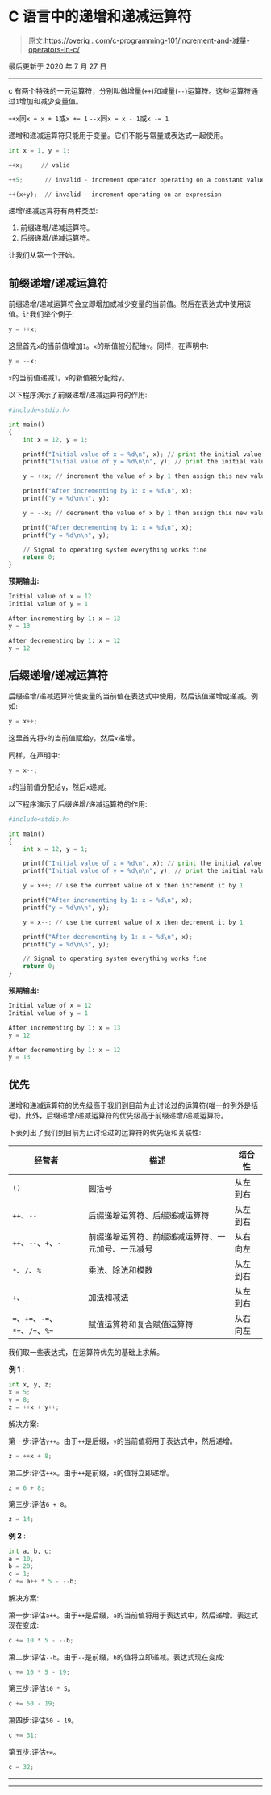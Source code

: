 # C 语言中的递增和递减运算符

> 原文:[https://overiq . com/c-programming-101/increment-and-减量-operators-in-c/](https://overiq.com/c-programming-101/increment-and-decrement-operators-in-c/)

最后更新于 2020 年 7 月 27 日

* * *

c 有两个特殊的一元运算符，分别叫做增量(`++`)和减量(`--`)运算符。这些运算符通过`1`增加和减少变量值。

`++x`同`x = x + 1`或`x += 1`
`--x`同`x = x - 1`或`x -= 1`

递增和递减运算符只能用于变量。它们不能与常量或表达式一起使用。

```py
int x = 1, y = 1;

++x;     // valid

++5;      // invalid - increment operator operating on a constant value

++(x+y);  // invalid - increment operating on an expression

```

递增/递减运算符有两种类型:

1.  前缀递增/递减运算符。
2.  后缀递增/递减运算符。

让我们从第一个开始。

## 前缀递增/递减运算符

前缀递增/递减运算符会立即增加或减少变量的当前值。然后在表达式中使用该值。让我们举个例子:

```py
y = ++x;

```

这里首先`x`的当前值增加`1`。`x`的新值被分配给`y`。同样，在声明中:

```py
y = --x;

```

`x`的当前值递减`1`。`x`的新值被分配给`y`。

以下程序演示了前缀递增/递减运算符的作用:

```py
#include<stdio.h>

int main()
{
    int x = 12, y = 1;

    printf("Initial value of x = %d\n", x); // print the initial value of x
    printf("Initial value of y = %d\n\n", y); // print the initial value of y

    y = ++x; // increment the value of x by 1 then assign this new value to y

    printf("After incrementing by 1: x = %d\n", x);
    printf("y = %d\n\n", y);

    y = --x; // decrement the value of x by 1 then assign this new value to y

    printf("After decrementing by 1: x = %d\n", x);
    printf("y = %d\n\n", y);

    // Signal to operating system everything works fine
    return 0;
}

```

**预期输出:**

```py
Initial value of x = 12
Initial value of y = 1

After incrementing by 1: x = 13
y = 13

After decrementing by 1: x = 12
y = 12

```

## 后缀递增/递减运算符

后缀递增/递减运算符使变量的当前值在表达式中使用，然后该值递增或递减。例如:

```py
y = x++;

```

这里首先将`x`的当前值赋给`y`，然后`x`递增。

同样，在声明中:

```py
y = x--;

```

`x`的当前值分配给`y`，然后`x`递减。

以下程序演示了后缀递增/递减运算符的作用:

```py
#include<stdio.h>

int main()
{
    int x = 12, y = 1;

    printf("Initial value of x = %d\n", x); // print the initial value of x
    printf("Initial value of y = %d\n\n", y); // print the initial value of y

    y = x++; // use the current value of x then increment it by 1

    printf("After incrementing by 1: x = %d\n", x);
    printf("y = %d\n\n", y);

    y = x--; // use the current value of x then decrement it by 1

    printf("After decrementing by 1: x = %d\n", x);
    printf("y = %d\n\n", y);

    // Signal to operating system everything works fine
    return 0;
}

```

**预期输出:**

```py
Initial value of x = 12
Initial value of y = 1

After incrementing by 1: x = 13
y = 12

After decrementing by 1: x = 12
y = 13

```

## 优先

递增和递减运算符的优先级高于我们到目前为止讨论过的运算符(唯一的例外是括号)。此外，后缀递增/递减运算符的优先级高于前缀递增/递减运算符。

下表列出了我们到目前为止讨论过的运算符的优先级和关联性:

| 经营者 | 描述 | 结合性 |
| --- | --- | --- |
| `()` | 圆括号 | 从左到右 |
| `++`、`--` | 后缀递增运算符、后缀递减运算符 | 从左到右 |
| `++`、`--`、`+`、`-` | 前缀递增运算符、前缀递减运算符、一元加号、一元减号 | 从右向左 |
| `*`、`/`、`%` | 乘法、除法和模数 | 从左到右 |
| `+`、`-` | 加法和减法 | 从左到右 |
| `=`、`+=`、`-=`、`*=`、`/=`、`%=` | 赋值运算符和复合赋值运算符 | 从右向左 |

我们取一些表达式，在运算符优先的基础上求解。

**例 1** :

```py
int x, y, z;
x = 5;
y = 8;
z = ++x + y++;

```

解决方案:

第一步:评估`y++`。由于`++`是后缀，`y`的当前值将用于表达式中，然后递增。

```py
z = ++x + 8;

```

第二步:评估`++x`。由于`++`是前缀，`x`的值将立即递增。

```py
z = 6 + 8;

```

第三步:评估`6 + 8`。

```py
z = 14;

```

**例 2** :

```py
int a, b, c;
a = 10;
b = 20;
c = 1;
c += a++ * 5 - --b;

```

解决方案:

第一步:评估`a++`。由于`++`是后缀，`a`的当前值将用于表达式中，然后递增。表达式现在变成:

```py
c += 10 * 5 - --b;

```

第二步:评估`--b`。由于`--`是前缀，`b`的值将立即递减。表达式现在变成:

```py
c += 10 * 5 - 19;

```

第三步:评估`10 * 5`。

```py
c += 50 - 19;

```

第四步:评估`50 - 19`。

```py
c += 31;

```

第五步:评估`+=`。

```py
c = 32;

```

* * *

* * *